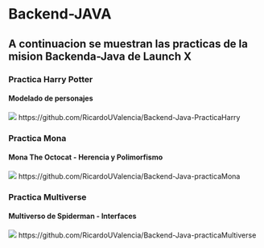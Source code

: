 # Backend-JAVA
<h2> A continuacion se muestran las practicas de la mision Backenda-Java de Launch X </h2>
<h3> Practica Harry Potter </h3>
<h4> Modelado de personajes </h4>
<img src="https://encrypted-tbn0.gstatic.com/images?q=tbn:ANd9GcQ6tbQgub2TLMoPFhWiRWYRsIa0WJL8gEKMxQ&usqp=CAU">
https://github.com/RicardoUValencia/Backend-Java-PracticaHarry

<h3> Practica Mona </h3>
<h4> Mona The Octocat - Herencia y Polimorfismo </h4>
<img src="https://i0.wp.com/webapprentices.org/wp-content/uploads/2019/06/github-logo.jpg?resize=300%2C169&ssl=1">
https://github.com/RicardoUValencia/Backend-Java-practicaMona


<h3> Practica Multiverse </h3>
<h4> Multiverso de Spiderman - Interfaces </h4>
<img src="https://cdn.domestika.org/c_limit,dpr_auto,f_auto,q_auto,w_820/v1547500268/content-items/002/717/887/Spider-verse-original.jpg?1547500268">
https://github.com/RicardoUValencia/Backend-Java-practicaMultiverse


